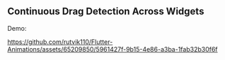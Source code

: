 ## Continuous Drag Detection Across Widgets

Demo:

https://github.com/rutvik110/Flutter-Animations/assets/65209850/5961427f-9b15-4e86-a3ba-1fab32b30f6f

